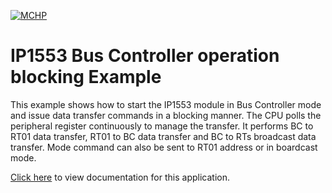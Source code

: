 [![MCHP](https://raw.githubusercontent.com/wiki/Microchip-MPLAB-Harmony/Microchip-MPLAB-Harmony.github.io/images/microchip_logo.png)](https://www.microchip.com)

# IP1553 Bus Controller operation blocking Example

This example shows how to start the IP1553 module in Bus Controller mode and issue data transfer commands in a blocking manner. The CPU polls the peripheral register continuously to manage the transfer. It performs BC to RT01 data transfer, RT01 to BC data transfer and BC to RTs broadcast data transfer. Mode command can also be sent to RT01 address or in boardcast mode.

[Click here](https://onlinedocs.microchip.com/v2/keyword-lookup?keyword=AEROSPACE_APPS_SAM_RH707_IP1553_BC_OPERATION_BLOCKING&redirect=true) to view documentation for this application.
